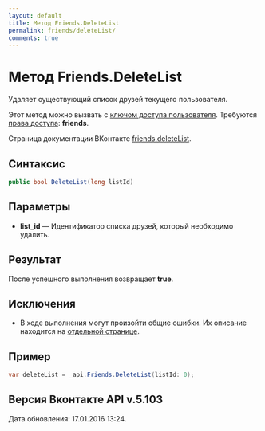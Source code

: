 ```yaml
---
layout: default
title: Метод Friends.DeleteList
permalink: friends/deleteList/
comments: true
---
```

# Метод Friends.DeleteList
Удаляет существующий список друзей текущего пользователя.

Этот метод можно вызвать с [ключом доступа пользователя](https://vk.com/dev/access_token). Требуются [права доступа](https://vk.com/dev/permissions): **friends**.

Страница документации ВКонтакте [friends.deleteList](https://vk.com/dev/friends.deleteList).

## Синтаксис
``` csharp
public bool DeleteList(long listId)
```

## Параметры
+ **list_id** — Идентификатор списка друзей, который необходимо удалить.

## Результат
После успешного выполнения возвращает **true**.

## Исключения
+ В ходе выполнения могут произойти общие ошибки. Их описание находится на [отдельной странице](https://vk.com/dev/errors).

## Пример
``` csharp
var deleteList = _api.Friends.DeleteList(listId: 0);
```

## Версия Вконтакте API v.5.103
Дата обновления: 17.01.2016 13:24.
